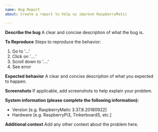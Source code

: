 ```yaml
---
name: Bug Report
about: Create a report to help us improve RaspberryMatic

---
```

<!---
  ACHTUNG / ATTENTION:
  ===================
  BITTE DIESES TEMPLATE NICHT LÖSCHEN (!!) SONDERN AN DEN JEWEILIGEN
  STELLEN MIT EIGENEN INFORMATION ERGÄNZEN/AUSFÜLLEN.

  BITTE HIER KEINE HILFEANFRAGEN FÜR DIE BEDIENUNG/NUTZUNG VON
  RASPBERRYMATIC, SONDERN HIERFÜR DAS RASPBERRYMATIC FORUM VERWENDEN:
  https://homematic-forum.de/forum/viewforum.php?f=65

  HINWEIS:
  =======
  - GitHub ist KEIN Diskussionsforum -> RaspberryMatic Forum verwenden
  - Bitte NUR Meldungen absetzen die auf einen direkten Fehler/Bug
    in RaspberryMatic schliessen lassen oder nachvollziehbare
    Featurewünsche sind (am besten erst im Forum diskutieren)
  - Bitte NUR Fehler melden die mit der aktuellen RaspberryMatic
    Version bereits reproduziert werden konnten.
  - Im Zweifel das Anliegen zuerst im RaspberryMatic Forum mit anderen
    Nutzern diskutieren und erst bei Konsens hier ein Ticket eröffnen.

  == ENGLISH VERSION ==

  PLEASE DON'T DELETE THIS TEMPLATE (!!) BUT FILL IT WITH YOUR
  OWN INFORMATION AT THE SPECIFIC POINTS.

  DON'T USE THIS TICKET SYSTEM FOR FINDING HELP IN USING RASPBERRYMATIC.
  USE THE RASPBERRYMATIC FORA INSTEAD:
  https://homematic-forum.de/forum/viewforum.php?f=65
  
  NOTE:
  =====
  - Do NOT submit anything other than bug reports or feature requests via the issue tracker!
  - Do NOT submit bug reports about anything but the two most recently released versions!
--->

**Describe the bug**
A clear and concise description of what the bug is.

**To Reproduce**
Steps to reproduce the behavior:
1. Go to '...'
2. Click on '....'
3. Scroll down to '....'
4. See error

**Expected behavior**
A clear and concise description of what you expected to happen.

**Screenshots**
If applicable, add screenshots to help explain your problem.

**System information (please complete the following information):**
 - Version [e.g. RaspberryMatic 3.37.8.20180922]
 - Hardware [e.g. RaspberryPi3, TinkerboardS, etc.]

**Additional context**
Add any other context about the problem here.

